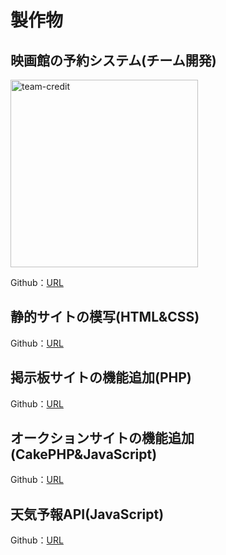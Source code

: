 
# 製作物

## 映画館の予約システム(チーム開発)
<img width="300" alt="team-credit" src="https://user-images.githubusercontent.com/71806630/118693100-b68ed400-b845-11eb-9d2a-8e15ff838b84.png">

Github：[URL](https://github.com/labotinc/codegym-team6/tree/develop)

## 静的サイトの模写(HTML&CSS)
Github：[URL](https://github.com/hayato-nima/quelcode-html/tree/feature/html-challenge1)

## 掲示板サイトの機能追加(PHP)
Github：[URL](https://github.com/hayato-nima/quelcode-php/tree/feature/php-challenge)

## オークションサイトの機能追加(CakePHP&JavaScript)
Github：[URL](https://github.com/hayato-nima/quelcode-cakephp/tree/feature/js-challenge2)

## 天気予報API(JavaScript)
Github：[URL](https://github.com/hayato-nima/quelcode-js/tree/feature/js-challenge1)

